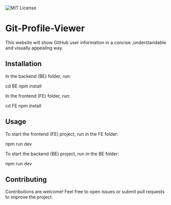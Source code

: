 ![MIT License](https://img.shields.io/badge/license-MIT-green)

# Git-Profile-Viewer
This website will show GitHub user information in a concise ,understandable and visually appealing way.

## Installation

In the backend (BE) folder, run:

cd BE
npm install

In the frontend (FE) folder, run:

cd FE
npm install 

## Usage
To start the frontend (FE) project, run in the FE folder: 

npm run dev 

To start the backend (BE) project, run in the BE folder: 

npm run dev 


## Contributing

Contributions are welcome! Feel free to open issues or submit pull requests to improve the project.